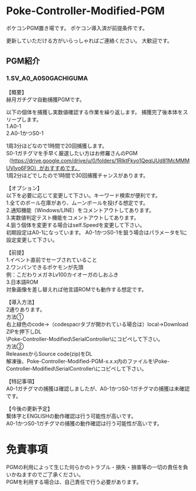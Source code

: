 # Poke-Controller-Modified-PGM
ポケコンPGM置き場です。
ポケコン導入済が前提条件です。

更新していただける方がいらっしゃればご連絡ください。
大歓迎です。

## PGM紹介
### 1.SV_A0_A0S0GACHIGUMA
【概要】
<br>
赫月ガチグマ自動捕獲PGMです。

以下の個体を捕獲し実数値確認する作業を繰り返します。
捕獲完了後本体をスリープします。
<br>
1.A0-1
<br>
2.A0-1かつS0-1

1周3分ほどなので1時間で20回捕獲します。
<br>
S0-1ガチグマを手早く厳選したい方はお修羅さんのPGM（https://drive.google.com/drive/u/0/folders/1RIktFkyo1QeqIJUd81McMMMUVlyo6F9O）がおすすめです。
<br>
1周2分ほどでしたので1時間で30回捕獲チャンスがあります。

【オプション】
<br>
以下を必要に応じて変更して下さい。キーワード検索が便利です。
<br>
1.全てのボール在庫があり、ムーンボールを投げる想定です。
<br>
2.通知機能（Windows/LINE）をコメントアウトしてあります。
<br>
3.実数値判定テスト機能をコメントアウトしてあります。
<br>
4.狙う個体を変更する場合はself.Speedを変更して下さい。
<br>
初期設定はA0-1になっています。
A0-1かつS0-1を狙う場合はパラメータを1に設定変更して下さい。

【前提】
<br>
1.イベント直前でセーブされていること
<br>
2.ワンパンできるポケモンが先頭
<br>
例：こだわりメガネLv100カイオーガのしおふき
<br>
3.日本語ROM
<br>
対象画像を差し替えれば他言語ROMでも動作する想定です。

【導入方法】
<br>
2通りあります。
<br>
方法①
<br>
右上緑色のcode→（codespacrタブが開かれている場合は）local→Download ZIPを押下しDL
<br>
\Poke-Controller-Modified\SerialController\にコピペして下さい。
<br>
方法②
<br>
ReleasesからSource code(zip)をDL
<br>
解凍後、Poke-Controller-Modified-PGM-x.x.x内のファイルを\Poke-Controller-Modified\SerialController\にコピペして下さい。

【特記事項】
<br>
A0-1ガチグマの捕獲は確認しましたが、A0-1かつS0-1ガチグマの捕獲は未確認です。

【今後の更新予定】
<br>
繫体字とENGLISHの動作確認は行う可能性が高いです。
<br>
A0-1かつS0-1ガチグマの捕獲の動作確認は行う可能性が高いです。

# 免責事項
PGMの利用によって生じた何らかのトラブル・損失・損害等の一切の責任を負いかねますのでご了承ください。
<br>
PGMを利用する場合は、自己責任で行う必要があります。
